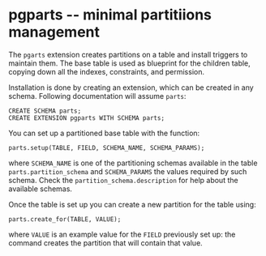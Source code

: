 pgparts -- minimal partitiions management
=========================================

The `pgarts` extension creates partitions on a table and install triggers to
maintain them. The base table is used as blueprint for the children table,
copying down all the indexes, constraints, and permission.

Installation is done by creating an extension, which can be created in any
schema. Following documentation will assume `parts`:

    CREATE SCHEMA parts;
    CREATE EXTENSION pgparts WITH SCHEMA parts;

You can set up a partitioned base table with the function:

    parts.setup(TABLE, FIELD, SCHEMA_NAME, SCHEMA_PARAMS);

where `SCHEMA_NAME` is one of the partitioning schemas available in the table
`parts.partition_schema` and `SCHEMA_PARAMS` the values required by such
schema. Check the `partition_schema.description` for help about the available
schemas.

Once the table is set up you can create a new partition for the table using:

    parts.create_for(TABLE, VALUE);

where `VALUE` is an example value for the `FIELD` previously set up: the
command creates the partition that will contain that value.
